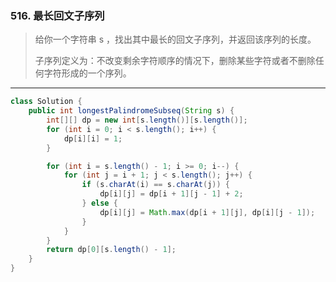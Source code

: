 ### 516. 最长回文子序列

>给你一个字符串 s ，找出其中最长的回文子序列，并返回该序列的长度。
>
>子序列定义为：不改变剩余字符顺序的情况下，删除某些字符或者不删除任何字符形成的一个序列。
***
```java
class Solution {
    public int longestPalindromeSubseq(String s) {
        int[][] dp = new int[s.length()][s.length()];
        for (int i = 0; i < s.length(); i++) {
            dp[i][i] = 1;
        }

        for (int i = s.length() - 1; i >= 0; i--) {
            for (int j = i + 1; j < s.length(); j++) {
                if (s.charAt(i) == s.charAt(j)) {
                    dp[i][j] = dp[i + 1][j - 1] + 2;
                } else {
                    dp[i][j] = Math.max(dp[i + 1][j], dp[i][j - 1]);
                }
            }
        }
        return dp[0][s.length() - 1];
    }
}
```